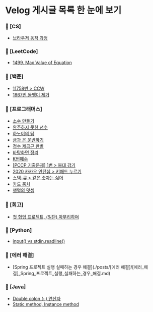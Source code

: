 # Velog 게시글 목록 한 눈에 보기
### 📁 [CS]
- [브라우저 동작 과정](./[CS]/[CS]_브라우저_동작_과정.md)  
### 📁 [LeetCode]
- [1499. Max Value of Equation](./posts/[LeetCode]/[LeetCode]_1499._Max_Value_of_Equation.md)  
### 📁 [백준]
- [11758번 > CCW](./posts/[백준]/[백준]_11758번_>_CCW.md)  
- [1867번 돌멩이 제거](./posts/[백준]/[백준]_1867번_돌멩이_제거.md)  
### 📁 [프로그래머스]
- [소수 만들기](./posts/[프로그래머스]/[프로그래머스]_소수_만들기.md)  
- [완주하지 못한 선수](./posts/[프로그래머스]/[프로그래머스]_완주하지_못한_선수.md)  
- [하노이의 탑](./posts/[프로그래머스]/[프로그래머스]_하노이의_탑.md)  
- [금과 은 운반하기](./posts/[프로그래머스]/[프로그래머스]_금과_은_운반하기.md)  
- [정수 제곱근 판별](./posts/[프로그래머스]/[프로그래머스]_정수_제곱근_판별.md)  
- [바탕화면 정리](./posts/[프로그래머스]/[프로그래머스]_바탕화면_정리.md)  
- [K번째수](./posts/[프로그래머스]/[프로그래머스]_K번째수.md)  
- [[PCCP 기출문제] 1번 > 붕대 감기](./posts/[프로그래머스]/[프로그래머스]_[PCCP_기출문제]_1번_>_붕대_감기.md)  
- [2020 카카오 인턴십 > 키패드 누르기](./posts/[프로그래머스]/[프로그래머스]_2020_카카오_인턴십_>_키패드_누르기.md)  
- [스택-큐 > 같은 숫자는 싫어](./posts/[프로그래머스]/[프로그래머스]_스택-큐_>_같은_숫자는_싫어.md)  
- [카드 뭉치](./posts/[프로그래머스]/[프로그래머스]_카드_뭉치.md)  
- [행렬의 덧셈](./posts/[프로그래머스]/[프로그래머스]_행렬의_덧셈.md)  
### 📁 [회고]
- [첫 협업 프로젝트, (일단) 마무리하며](./posts/[회고]/[회고]_첫_협업_프로젝트,_(일단)_마무리하며.md)  
### 📁 [Python]
- [input() vs stdin.readline()](./posts/[Python]/[Python]_input()_vs_stdin.readline().md)  
### 📁 [에러 해결]
- [Spring 프로젝트 실행 실패하는 경우 해결](./posts/[에러 해결]/[에러_해결]_Spring_프로젝트_실행_실패하는_경우_해결.md)  
### 📁 [Java]
- [Double colon (::) 연산자](./posts/[Java]/[Java]_Double_colon_(::)_연산자.md)  
- [Static method, Instance method](./posts/[Java]/[Java]_Static_method,_Instance_method.md)  
